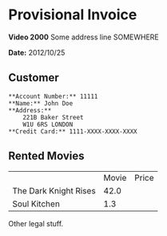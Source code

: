 # Provisional Invoice

**Video 2000**
Some address line
SOMEWHERE

**Date:** 2012/10/25

## Customer
	**Account Number:** 11111
	**Name:** John Doe
	**Address:** 
		221B Baker Street
		W1U 6RS LONDON
	**Credit Card:** 1111-XXXX-XXXX-XXXX

## Rented Movies
<table>
<th><td>Movie</td><td>Price</td></th>
<tr><td>The Dark Knight Rises</td><td>42.0</td></tr>
<tr><td>Soul Kitchen</td><td>1.3</td></tr>
</table>


Other legal stuff.
